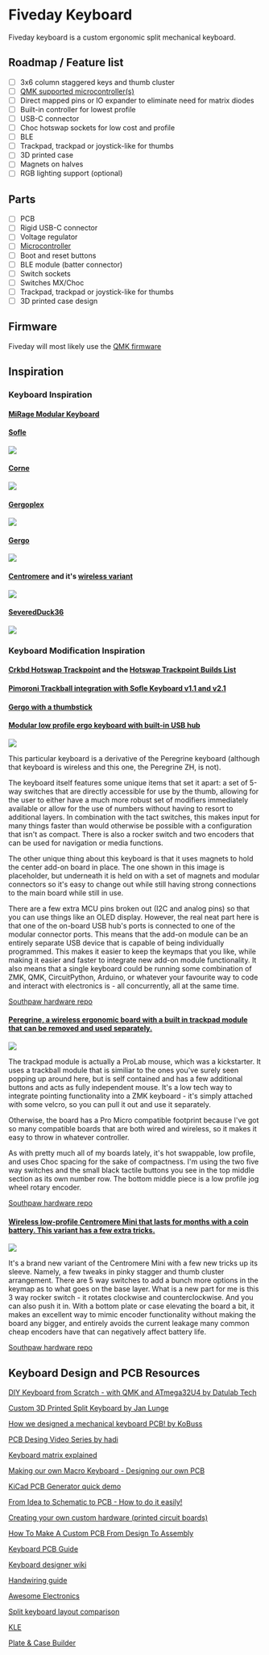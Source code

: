 # Fiveday Keyboard 

Fiveday keyboard is a custom ergonomic split mechanical keyboard. 

## Roadmap / Feature list

- [ ] 3x6 column staggered keys and thumb cluster
- [ ] [QMK supported microcontroller(s)](https://beta.docs.qmk.fm/developing-qmk/c-development/compatible_microcontrollers) 
- [ ] Direct mapped pins or IO expander to eliminate need for matrix diodes
- [ ] Built-in controller for lowest profile 
- [ ] USB-C connector
- [ ] Choc hotswap sockets for low cost and profile
- [ ] BLE 
- [ ] Trackpad, trackpad or joystick-like for thumbs 
- [ ] 3D printed case
- [ ] Magnets on halves
- [ ] RGB lighting support (optional)

## Parts 

- [ ] PCB
- [ ] Rigid USB-C connector
- [ ] Voltage regulator 
- [ ] [Microcontroller](https://beta.docs.qmk.fm/developing-qmk/c-development/compatible_microcontrollers) 
- [ ] Boot and reset buttons
- [ ] BLE module (batter connector)
- [ ] Switch sockets
- [ ] Switches MX/Choc
- [ ] Trackpad, trackpad or joystick-like for thumbs 
- [ ] 3D printed case design

## Firmware 

Fiveday will most likely use the [QMK firmware](https://qmk.fm/)


## Inspiration 

### Keyboard Inspiration

#### [MiRage Modular Keyboard](https://github.com/zackfreedman/mirage)

#### [Sofle](https://github.com/josefadamcik/SofleKeyboard)
![](images/soflev2.jpg)

#### [Corne](https://github.com/foostan/crkbd)
![](images/corne.jpg)

#### [Gergoplex](https://www.gboards.ca/product/gergoplex)
![](images/gergoplex.jpg)

#### [Gergo](https://www.gboards.ca/product/gergo)
![](images/gergo.jpg)

#### [Centromere](https://southpawdesign.net/products/centromere-group-buy?variant=31652176232508) and it's [wireless variant](https://southpawdesign.net/products/centromere-wireless-keyboard?variant=8868004724796)
![](images/centromere.jpg)

#### [SeveredDuck36](https://github.com/JW2586/SeveredDuck36)
![](images/severedduck.jpg)

### Keyboard Modification Inspiration

#### [Crkbd Hotswap Trackpoint](https://github.com/manna-harbour/crkbd/blob/master/trackpoint/readme.org) and the [Hotswap Trackpoint Builds List](https://github.com/manna-harbour/crkbd/issues/1)

#### [Pimoroni Trackball integration with Sofle Keyboard v1.1 and v2.1](https://github.com/foureight84/sofle-keyboard-pimoroni/blob/master/README.md)

#### [Gergo with a thumbstick](https://old.reddit.com/r/ErgoMechKeyboards/comments/h907fn/gergo_with_a_thumbstick_finally/)

#### [Modular low profile ergo keyboard with built-in USB hub](https://old.reddit.com/r/ErgoMechKeyboards/comments/ownjxm/modular_low_profile_ergo_keyboard_with_builtin/)
![](images/southpawhub.jpg)

This particular keyboard is a derivative of the Peregrine keyboard (although that keyboard is wireless and this one, the Peregrine ZH, is not).

The keyboard itself features some unique items that set it apart: a set of 5-way switches that are directly accessible for use by the thumb, allowing for the user to either have a much more robust set of modifiers immediately available or allow for the use of numbers without having to resort to additional layers. In combination with the tact switches, this makes input for many things faster than would otherwise be possible with a configuration that isn't as compact. There is also a rocker switch and two encoders that can be used for navigation or media functions.

The other unique thing about this keyboard is that it uses magnets to hold the center add-on board in place. The one shown in this image is placeholder, but underneath it is held on with a set of magnets and modular connectors so it's easy to change out while still having strong connections to the main board while still in use.

There are a few extra MCU pins broken out (I2C and analog pins) so that you can use things like an OLED display. However, the real neat part here is that one of the on-board USB hub's ports is connected to one of the modular connector ports. This means that the add-on module can be an entirely separate USB device that is capable of being individually programmed. This makes it easier to keep the keymaps that you like, while making it easier and faster to integrate new add-on module functionality. It also means that a single keyboard could be running some combination of ZMK, QMK, CircuitPython, Arduino, or whatever your favourite way to code and interact with electronics is - all concurrently, all at the same time.

[Southpaw hardware repo](https://github.com/spe2/southpaw_hardware)

#### [Peregrine, a wireless ergonomic board with a built in trackpad module that can be removed and used separately.](https://old.reddit.com/r/MechanicalKeyboards/comments/oiwj54/made_peregrine_a_wireless_ergonomic_board_with_a/)
![](images/southpawperegrine.jpg)

The trackpad module is actually a ProLab mouse, which was a kickstarter. It uses a trackball module that is similiar to the ones you've surely seen popping up around here, but is self contained and has a few additional buttons and acts as fully independent mouse. It's a low tech way to integrate pointing functionality into a ZMK keyboard - it's simply attached with some velcro, so you can pull it out and use it separately.

Otherwise, the board has a Pro Micro compatible footprint because I've got so many compatible boards that are both wired and wireless, so it makes it easy to throw in whatever controller.

As with pretty much all of my boards lately, it's hot swappable, low profile, and uses Choc spacing for the sake of compactness. I'm using the two five way switches and the small black tactile buttons you see in the top middle section as its own number row. The bottom middle piece is a low profile jog wheel rotary encoder.

[Southpaw hardware repo](https://github.com/spe2/southpaw_hardware)

#### [Wireless low-profile Centromere Mini that lasts for months with a coin battery. This variant has a few extra tricks. ](https://old.reddit.com/r/MechanicalKeyboards/comments/ogh8pc/wireless_lowprofile_centromere_mini_that_lasts/)
![](images/southpawcentrometremod.jpg)

It's a brand new variant of the Centromere Mini with a few new tricks up its sleeve. Namely, a few tweaks in pinky stagger and thumb cluster arrangement. There are 5 way switches to add a bunch more options in the keymap as to what goes on the base layer.
What is a new part for me is this 3 way rocker switch - it rotates clockwise and counterclockwise. And you can also push it in. With a bottom plate or case elevating the board a bit, it makes an excellent way to mimic encoder functionality without making the board any bigger, and entirely avoids the current leakage many common cheap encoders have that can negatively affect battery life.

[Southpaw hardware repo](https://github.com/spe2/southpaw_hardware)

## Keyboard Design and PCB Resources

[DIY Keyboard from Scratch - with QMK and ATmega32U4 by Datulab Tech](https://youtu.be/dpd4y-xZGN0)

[Custom 3D Printed Split Keyboard by Jan Lunge](https://youtu.be/WmjB4KrfuN0)

[How we designed a mechanical keyboard PCB! by KoBuss](https://youtu.be/ezk02GJ9iMs)

[PCB Desing Video Series by hadi](https://www.youtube.com/watch?v=BhFqkVggv8Q&list=PLbtY7JsOJDYkHNuTmBtGgaWv_qipKeL-u)

[Keyboard matrix explained](http://blog.komar.be/how-to-make-a-keyboard-the-matrix/)

[Making our own Macro Keyboard - Designing our own PCB](https://youtu.be/qcEJ3mDn-Nk)

[KiCad PCB Generator quick demo](https://youtu.be/58UxCL_o66E)

[From Idea to Schematic to PCB - How to do it easily!](https://youtu.be/35YuILUlfGs)

[Creating your own custom hardware (printed circuit boards)](https://youtu.be/9zU92H_CLVI)

[How To Make A Custom PCB From Design To Assembly](https://youtu.be/JCmg-18BxTU)

[Keyboard PCB Guide](https://github.com/ruiqimao/keyboard-pcb-guide)

[Keyboard designer wiki](https://wiki.ai03.com/)

[Handwiring guide](https://wiki.geekhack.org/index.php?title=Hard-Wiring_How-To)

[Awesome Electronics](https://github.com/kitspace/awesome-electronics)

[Split keyboard layout comparison](https://jhelvy.shinyapps.io/splitkbcompare/)

[KLE](http://www.keyboard-layout-editor.com/)

[Plate & Case Builder](http://builder.swillkb.com/)
